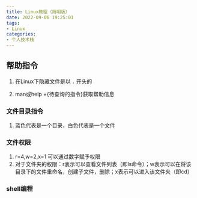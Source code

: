 ```yaml
---
title: Linux教程（简明版）
date: 2022-09-06 19:25:01
tags:
- Linux
categories:
- 个人技术栈
---
```


## 帮助指令

1. 在Linux下隐藏文件是以 `.` 开头的

2. man或help +{待查询的指令}获取帮助信息

### 文件目录指令

1. 蓝色代表是一个目录，白色代表是一个文件

### 文件权限

1. r=4,w=2,x=1  可以通过数字赋予权限
1. 对于文件夹的权限：r表示可以查看文件列表（即ls命令）；w表示可以在将该目录下的文件重命名，创建子文件，删除；x表示可以进入该文件夹（即cd）

### shell编程
